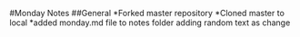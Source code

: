 #Monday Notes
##General
*Forked master repository
*Cloned master to local
*added monday.md file to notes folder
adding random text as change
